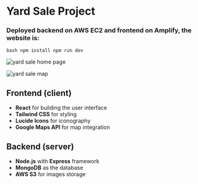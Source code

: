 # Yard Sale Project

### Deployed backend on AWS EC2 and frontend on Amplify, the website is: 
```bash npm install npm run dev ```

![yard sale home page](client/public/yardsalewebsite.png)

![yard sale map](client/public/yardsalemap.png)

## Frontend (client)
- **React** for building the user interface  
- **Tailwind CSS** for styling  
- **Lucide Icons** for iconography  
- **Google Maps API** for map integration  

## Backend (server)
- **Node.js** with **Express** framework  
- **MongoDB** as the database  
- **AWS S3** for images storage  


